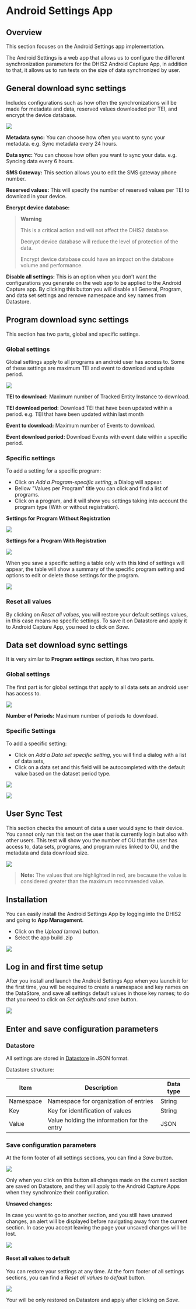 # Android Settings App

## Overview

This section focuses on the Android Settings app implementation.

The Android Settings is a web app that allows us to configure the different synchronization parameters for the DHIS2 Android Capture App, in addition to that, it allows us to run tests on the size of data synchronized by user.


## General download sync settings

Includes configurations such as how often the synchronizations will be made for metadata and data, reserved values downloaded per TEI, and encrypt the device database.

![](resources/images/general-settings.png)

**Metadata sync:** You can choose how often you want to sync your metadata. e.g. Sync metadata every 24 hours.

**Data sync:** You can choose how often you want to sync your data. e.g. Syncing data every 6 hours. 

**SMS Gateway:** This section allows you to edit the SMS gateway phone number.

**Reserved values:** This will specify the number of reserved values per TEI to download in your device.

**Encrypt device database:** 

> **Warning**
>
> This is a critical action and will not affect the DHIS2 database.
>
> Decrypt device database will reduce the level of protection of the data.
> 
> Encrypt device database could have an impact on the database volume and performance.

 
**Disable all settings:** This is an option when you don’t want the configurations you generate on the web app to be applied to the Android Capture app. By clicking this button you will disable all General, Program, and data set settings and remove namespace and key names from Datastore.


## Program download sync settings

This section has two parts, global and specific settings. 

### Global settings

Global settings apply to all programs an android user has access to. Some of these settings are maximum TEI and event to download and update period.

![](resources/images/program-global-settings.png)

**TEI to download:** Maximum number of Tracked Entity Instance to download.

**TEI download period:** Download TEI that have been updated within a period. e.g. TEI that have been updated within last month

**Event to download:** Maximum number of Events to download.

**Event download period:** Download Events with event date within a specific period.

### Specific settings

To add a setting for a specific program:
 
- Click on *Add a Program-specific setting*, a Dialog will appear. 
- Bellow "Values per Program" title you can click and find a list of programs.
- Click on a program, and it will show you settings taking into account the program type (With or without registration). 

**Settings for Program Without Registration**

![](resources/images/program-specific-dialog-without_registration.png)

**Settings for a Program With Registration**

![](resources/images/program-specific-dialog-with_registration.png)

When you save a specific setting a table only with this kind of settings will appear, the table will show a summary of the specific program setting and options to edit or delete those settings for the program.

![](resources/images/program-specific-table.png)

### Reset all values

By clicking on *Reset all values*, you will restore your default settings values, in this case means no specific settings. To save it on Datastore and apply it to Android Capture App, you need to click on *Save*.


## Data set download sync settings

It is very similar to **Program settings** section, it has two parts.

### Global settings

The first part is for global settings that apply to all data sets an android user has access to. 

![](resources/images/dataset-global-settings.png)

**Number of Periods:** Maximum number of periods to download.

### Specific Settings

To add a specific setting:
 - Click on *Add a Data set specific setting*, you will find a dialog with a list of data sets, 
 - Click on a data set and this field will be autocompleted with the default value based on the dataset period type.

![](resources/images/dataset-specific-dialog.png)

![](resources/images/dataset-specific-table.png)


## User Sync Test

This section checks the amount of data a user would sync to their device. You cannot only run this test on the user that is currently login but also with other users. This test will show you the number of OU that the user has access to, data sets, programs, and program rules linked to OU, and the metadata and data download size.

![](resources/images/user-sync-test.png)

> **Note:** The values that are highlighted in red, are because the value is considered greater than the maximum recommended value.


## Installation

You can easily install the Android Settings App by logging into the DHIS2 and going to **App Management**.

- Click on the *Upload* (arrow) button.
- Select the app build .zip

![](resources/images/install-app.png)


## Log in and first time setup

After you install and launch the Android Settings App when you launch it for the first time, you will be required to create a namespace and key names on the DataStore, and save all settings default values in those key names; to do that you need to click on *Set defaults and save* button.

![](resources/images/first-time-setup.png)


## Enter and save configuration parameters

### Datastore

All settings are stored in [Datastore](https://docs.dhis2.org/master/en/developer/html/webapi_data_store.html) in JSON format.

Datastore structure:

| Item        | Description | Data type |
| ----------- | ----------- | --------- |
| Namespace   | Namespace for organization of entries | String |
| Key         | Key for identification of values | String |
| Value       | Value holding the information for the entry | JSON |

### Save configuration parameters

At the form footer of all settings sections, you can find a *Save* button.

![](resources/images/save_button.png)

Only when you click on this button all changes made on the current section are saved on Datastore, and they will apply to the Android Capture Apps when they synchronize their configuration.
 
**Unsaved changes:** 
 
In case you want to go to another section, and you still have unsaved changes, an alert will be displayed before navigating away from the current section. In case you accept leaving the page your unsaved changes will be lost.

![](resources/images/unsaved-changes.png)
 
#### Reset all values to default

You can restore your settings at any time. At the form footer of all settings sections, you can find a *Reset all values to default* button.

![](resources/images/reset-default.png)

Your will be only restored on Datastore and apply after clicking on *Save*. 